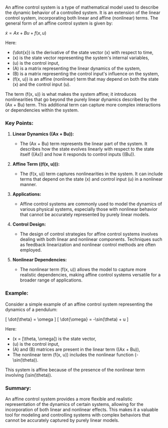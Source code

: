 An affine control system is a type of mathematical model used to describe the dynamic behavior of a controlled system. It is an extension of the linear control system, incorporating both linear and affine (nonlinear) terms. The general form of an affine control system is given by:

$\dot{x} = Ax + Bu + f(x, u)$

Here:
- \(\dot{x}\) is the derivative of the state vector \(x\) with respect to time,
- \(x\) is the state vector representing the system's internal variables,
- \(u\) is the control input,
- \(A\) is a matrix representing the linear dynamics of the system,
- \(B\) is a matrix representing the control input's influence on the system,
- \(f(x, u)\) is an affine (nonlinear) term that may depend on both the state \(x\) and the control input \(u\).

The term \(f(x, u)\) is what makes the system affine; it introduces nonlinearities that go beyond the purely linear dynamics described by the \(Ax + Bu\) term. This additional term can capture more complex interactions or dependencies within the system.

### Key Points:

1. **Linear Dynamics (\(Ax + Bu\)):**
   - The \(Ax + Bu\) term represents the linear part of the system. It describes how the state evolves linearly with respect to the state itself (\(Ax\)) and how it responds to control inputs (\(Bu\)).

2. **Affine Term (\(f(x, u)\)):**
   - The \(f(x, u)\) term captures nonlinearities in the system. It can include terms that depend on the state \(x\) and control input \(u\) in a nonlinear manner.

3. **Applications:**
   - Affine control systems are commonly used to model the dynamics of various physical systems, especially those with nonlinear behavior that cannot be accurately represented by purely linear models.

4. **Control Design:**
   - The design of control strategies for affine control systems involves dealing with both linear and nonlinear components. Techniques such as feedback linearization and nonlinear control methods are often employed.

5. **Nonlinear Dependencies:**
   - The nonlinear term \(f(x, u)\) allows the model to capture more realistic dependencies, making affine control systems versatile for a broader range of applications.

### Example:

Consider a simple example of an affine control system representing the dynamics of a pendulum:

\[ \dot{\theta} = \omega \]
\[ \dot{\omega} = -\sin(\theta) + u \]

Here:
- \(x = [\theta, \omega]\) is the state vector,
- \(u\) is the control input,
- \(A\) and \(B\) matrices are present in the linear term (\(Ax + Bu\)),
- The nonlinear term \(f(x, u)\) includes the nonlinear function \(-\sin(\theta)\).

This system is affine because of the presence of the nonlinear term involving \(\sin(\theta)\).

### Summary:

An affine control system provides a more flexible and realistic representation of the dynamics of certain systems, allowing for the incorporation of both linear and nonlinear effects. This makes it a valuable tool for modeling and controlling systems with complex behaviors that cannot be accurately captured by purely linear models.